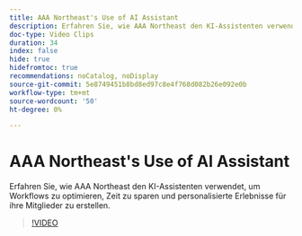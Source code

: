 ```yaml
---
title: AAA Northeast's Use of AI Assistant
description: Erfahren Sie, wie AAA Northeast den KI-Assistenten verwendet, um Workflows zu optimieren, Zeit zu sparen und personalisierte Erlebnisse für ihre Mitglieder zu erstellen.
doc-type: Video Clips
duration: 34
index: false
hide: true
hidefromtoc: true
recommendations: noCatalog, noDisplay
source-git-commit: 5e8749451b8bd8ed97c8e4f768d082b26e092e0b
workflow-type: tm+mt
source-wordcount: '50'
ht-degree: 0%

---
```


# AAA Northeast&#39;s Use of AI Assistant

Erfahren Sie, wie AAA Northeast den KI-Assistenten verwendet, um Workflows zu optimieren, Zeit zu sparen und personalisierte Erlebnisse für ihre Mitglieder zu erstellen.

<!--  -->
>[!VIDEO](https://video.tv.adobe.com/v/3459307?learn=on&enablevpops=true)
